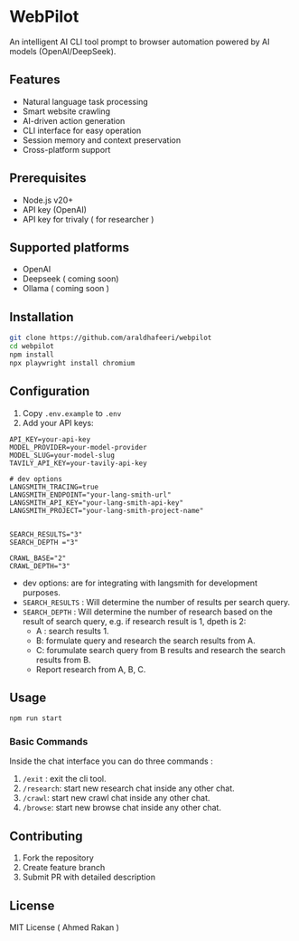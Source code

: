 # WebPilot

An intelligent AI CLI tool prompt to browser automation powered by AI models (OpenAI/DeepSeek).

## Features

- Natural language task processing
- Smart website crawling
- AI-driven action generation
- CLI interface for easy operation
- Session memory and context preservation
- Cross-platform support

## Prerequisites

- Node.js v20+
- API key (OpenAI)
- API key for trivaly ( for researcher )

## Supported platforms

- OpenAI
- Deepseek ( coming soon)
- Ollama ( coming soon )

## Installation

```bash
git clone https://github.com/araldhafeeri/webpilot
cd webpilot
npm install
npx playwright install chromium
```

## Configuration

1. Copy `.env.example` to `.env`
2. Add your API keys:

```env
API_KEY=your-api-key
MODEL_PROVIDER=your-model-provider
MODEL_SLUG=your-model-slug
TAVILY_API_KEY=your-tavily-api-key

# dev options
LANGSMITH_TRACING=true
LANGSMITH_ENDPOINT="your-lang-smith-url"
LANGSMITH_API_KEY="your-lang-smith-api-key"
LANGSMITH_PROJECT="your-lang-smith-project-name"


SEARCH_RESULTS="3"
SEARCH_DEPTH ="3"

CRAWL_BASE="2"
CRAWL_DEPTH="3"
```

- dev options: are for integrating with langsmith for development purposes.
- `SEARCH_RESULTS` : Will determine the number of results per search query.
- `SEARCH_DEPTH` : Will determine the number of research based on the result of search query, e.g. if research result is 1, dpeth is 2:
  - A : search results 1.
  - B: formulate query and research the search results from A.
  - C: forumulate search query from B results and research the search results from B.
  - Report research from A, B, C.

## Usage

```bash
npm run start
```

### Basic Commands

Inside the chat interface you can do three commands :

1. `/exit` : exit the cli tool.
2. `/research`: start new research chat inside any other chat.
3. `/crawl`: start new crawl chat inside any other chat.
4. `/browse`: start new browse chat inside any other chat.

## Contributing

1. Fork the repository
2. Create feature branch
3. Submit PR with detailed description

## License

MIT License ( Ahmed Rakan )
